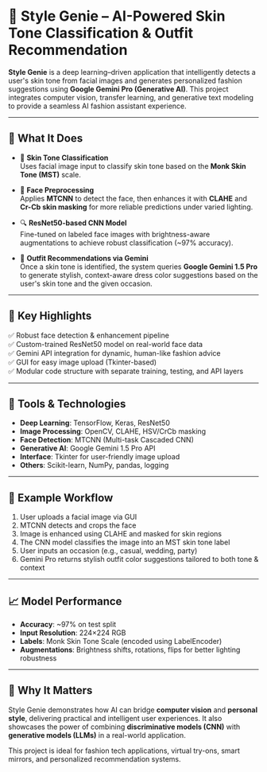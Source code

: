 # 🎨 Style Genie – AI-Powered Skin Tone Classification & Outfit Recommendation

**Style Genie** is a deep learning–driven application that intelligently detects a user's skin tone from facial images and generates personalized fashion suggestions using **Google Gemini Pro (Generative AI)**. This project integrates computer vision, transfer learning, and generative text modeling to provide a seamless AI fashion assistant experience.

---

## 🧠 What It Does

- 📸 **Skin Tone Classification**  
  Uses facial image input to classify skin tone based on the **Monk Skin Tone (MST)** scale.

- 🎯 **Face Preprocessing**  
  Applies **MTCNN** to detect the face, then enhances it with **CLAHE** and **Cr-Cb skin masking** for more reliable predictions under varied lighting.

- 🔍 **ResNet50-based CNN Model**  
  Fine-tuned on labeled face images with brightness-aware augmentations to achieve robust classification (~97% accuracy).

- 👗 **Outfit Recommendations via Gemini**  
  Once a skin tone is identified, the system queries **Google Gemini 1.5 Pro** to generate stylish, context-aware dress color suggestions based on the user's skin tone and the given occasion.

---

## 🚀 Key Highlights

✅ Robust face detection & enhancement pipeline  
✅ Custom-trained ResNet50 model on real-world face data  
✅ Gemini API integration for dynamic, human-like fashion advice  
✅ GUI for easy image upload (Tkinter-based)  
✅ Modular code structure with separate training, testing, and API layers

---

## 🔧 Tools & Technologies

- **Deep Learning**: TensorFlow, Keras, ResNet50  
- **Image Processing**: OpenCV, CLAHE, HSV/CrCb masking  
- **Face Detection**: MTCNN (Multi-task Cascaded CNN)  
- **Generative AI**: Google Gemini 1.5 Pro API  
- **Interface**: Tkinter for user-friendly image upload  
- **Others**: Scikit-learn, NumPy, pandas, logging

---

## 🧪 Example Workflow

1. User uploads a facial image via GUI  
2. MTCNN detects and crops the face  
3. Image is enhanced using CLAHE and masked for skin regions  
4. The CNN model classifies the image into an MST skin tone label  
5. User inputs an occasion (e.g., casual, wedding, party)  
6. Gemini Pro returns stylish outfit color suggestions tailored to both tone & context

---

## 📈 Model Performance

- **Accuracy**: ~97% on test split  
- **Input Resolution**: 224×224 RGB  
- **Labels**: Monk Skin Tone Scale (encoded using LabelEncoder)  
- **Augmentations**: Brightness shifts, rotations, flips for better lighting robustness

---

## 🔮 Why It Matters

Style Genie demonstrates how AI can bridge **computer vision** and **personal style**, delivering practical and intelligent user experiences. It also showcases the power of combining **discriminative models (CNN)** with **generative models (LLMs)** in a real-world application.

This project is ideal for fashion tech applications, virtual try-ons, smart mirrors, and personalized recommendation systems.

